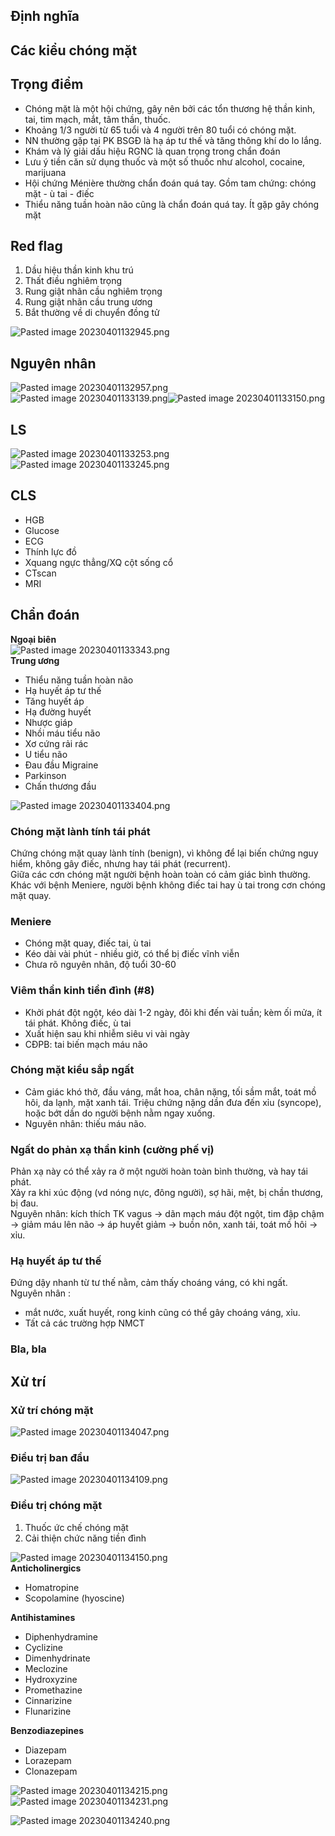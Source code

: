## Định nghĩa  
## Các kiểu chóng mặt  
## Trọng điểm  
- Chóng mặt là một hội chứng, gây nên bởi các tổn thương hệ thần kinh, tai, tim mạch, mắt, tâm thần, thuốc.  
- Khoảng 1/3 người từ 65 tuổi và 4 người trên 80 tuổi có chóng mặt.  
- NN thường gặp tại PK BSGĐ là hạ áp tư thế và tăng thông khí do lo lắng.  
- Khám và lý giải dấu hiệu RGNC là quan trọng trong chẩn đoán  
- Lưu ý tiền căn sử dụng thuốc và một số thuốc như alcohol, cocaine, marijuana  
- Hội chứng Ménière thường chẩn đoán quá tay. Gồm tam chứng: chóng mặt - ù tai - điếc  
- Thiểu năng tuần hoàn não cũng là chẩn đoán quá tay. Ít gặp gây chóng mặt  
## Red flag  
1. Dầu hiệu thần kinh khu trú  
2. Thất điều nghiêm trọng  
3. Rung giật nhãn cầu nghiêm trọng  
4. Rung giật nhãn cầu trung ương  
5. Bắt thường về di chuyển đồng tử  
  
![Pasted image 20230401132945.png](../../../200%20Files/image/Pasted%20image%2020230401132945.png)  
## Nguyên nhân  
![Pasted image 20230401132957.png](../../../200%20Files/image/Pasted%20image%2020230401132957.png)  
![Pasted image 20230401133139.png](../../../200%20Files/image/Pasted%20image%2020230401133139.png)![Pasted image 20230401133150.png](../../../200%20Files/image/Pasted%20image%2020230401133150.png)  
  
## LS  
![Pasted image 20230401133253.png](../../../200%20Files/image/Pasted%20image%2020230401133253.png)  
![Pasted image 20230401133245.png](../../../200%20Files/image/Pasted%20image%2020230401133245.png)  
## CLS  
- HGB  
- Glucose  
- ECG  
- Thính lực đồ  
- Xquang ngực thẳng/XQ cột sống cổ  
- CTscan  
- MRI  
  
## Chẩn đoán  
**Ngoại biên**  
![Pasted image 20230401133343.png](../../../200%20Files/image/Pasted%20image%2020230401133343.png)  
**Trung ương**  
  
- Thiểu năng tuần hoàn não  
- Hạ huyết áp tư thế  
- Tăng huyết áp  
- Hạ đường huyết  
- Nhược giáp  
- Nhồi máu tiểu não  
- Xơ cứng rải rác  
- U tiểu não  
- Đau đầu Migraine  
- Parkinson  
- Chấn thương đầu  
  
  
![Pasted image 20230401133404.png](../../../200%20Files/image/Pasted%20image%2020230401133404.png)  
  
### Chóng mặt lành tính tái phát  
Chứng chóng mặt quay lành tính (benign), vì không để lại biến chứng nguy hiểm, không gây điếc, nhưng hay tái phát (recurrent).  
Giữa các cơn chóng mặt người bệnh hoàn toàn có cảm giác bình thường. Khác với bệnh Meniere, người bệnh không điếc tai hay ù tai trong cơn chóng mặt quay.  
### Meniere  
- Chóng mặt quay, điếc tai, ù tai  
- Kéo dài vài phút - nhiều giờ, có thể bị điếc vĩnh viễn  
- Chưa rõ nguyên nhân, độ tuổi 30-60  
### Viêm thần kinh tiền đình (#8)  
- Khởi phát đột ngột, kéo dài 1-2 ngày, đôi khi đến vài tuần; kèm ối mửa, ít tái phát. Không điếc, ù tai  
- Xuất hiện sau khi nhiễm siêu vi vài ngày  
- CĐPB: tai biến mạch máu não  
### Chóng mặt kiểu sắp ngất  
- Cảm giác khó thở, đầu váng, mắt hoa, chân nặng, tối sầm mắt, toát mồ hôi, da lạnh, mặt xanh tái. Triệu chứng nặng dần đưa đến xỉu (syncope), hoặc bớt dần do người bệnh nằm ngay xuống.  
- Nguyên nhân: thiếu máu não.  
### Ngất do phản xạ thần kinh (cường phế vị)  
Phản xạ này có thể xảy ra ở một người hoàn toàn bình thường, và hay tái phát.  
Xảy ra khi xúc động (vd nóng nực, đông người), sợ hãi, mệt, bị chần thương, bị đau.  
Nguyên nhân: kích thích TK vagus -> dãn mạch máu đột ngột, tim đập chậm -> giảm máu lên não -> áp huyết giảm -> buồn nôn, xanh tái, toát mồ hôi -> xỉu.  
### Hạ huyết áp tư thế  
Đứng dậy nhanh từ tư thế nằm, cảm thấy choáng váng, có khi ngất.  
Nguyên nhân :  
- mắt nước, xuất huyết, rong kinh cũng có thể gây choáng váng, xỉu.  
- Tất cả các trường hợp NMCT  
### Bla, bla  
  
## Xử trí  
### Xử trí chóng mặt  
![Pasted image 20230401134047.png](../../../200%20Files/image/Pasted%20image%2020230401134047.png)  
### Điều trị ban đầu  
![Pasted image 20230401134109.png](../../../200%20Files/image/Pasted%20image%2020230401134109.png)  
### Điều trị chóng mặt  
1. Thuốc ức chế chóng mặt  
2. Cải thiện chức năng tiền đình  
  
![Pasted image 20230401134150.png](../../../200%20Files/image/Pasted%20image%2020230401134150.png)  
**Anticholinergics**  
- Homatropine  
- Scopolamine (hyoscine)  
  
**Antihistamines**  
- Diphenhydramine  
- Cyclizine  
- Dimenhydrinate  
- Meclozine  
- Hydroxyzine  
- Promethazine  
- Cinnarizine  
- Flunarizine  
  
**Benzodiazepines**  
- Diazepam  
- Lorazepam  
- Clonazepam  
  
  
![Pasted image 20230401134215.png](../../../200%20Files/image/Pasted%20image%2020230401134215.png)  
![Pasted image 20230401134231.png](../../../200%20Files/image/Pasted%20image%2020230401134231.png)  
  
![Pasted image 20230401134240.png](../../../200%20Files/image/Pasted%20image%2020230401134240.png)